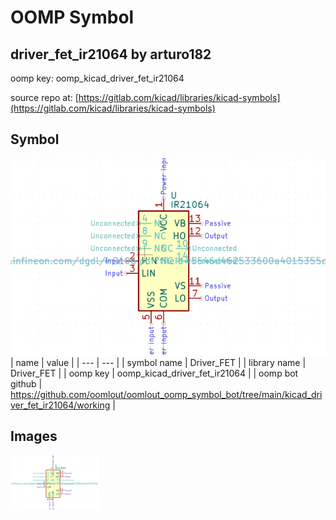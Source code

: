 # OOMP Symbol  
## driver_fet_ir21064  by arturo182  
  
oomp key: oomp_kicad_driver_fet_ir21064  
  
source repo at: [https://gitlab.com/kicad/libraries/kicad-symbols](https://gitlab.com/kicad/libraries/kicad-symbols)  
## Symbol  
  
[![working.png](working_600.png)](working.png)  
| name | value | 
| --- | --- | 
| symbol name | Driver_FET | 
| library name | Driver_FET | 
| oomp key | oomp_kicad_driver_fet_ir21064 | 
| oomp bot github | https://github.com/oomlout/oomlout_oomp_symbol_bot/tree/main/kicad_driver_fet_ir21064/working | 
## Images  
  
[![working.png](working_140.png)](working.png)  
